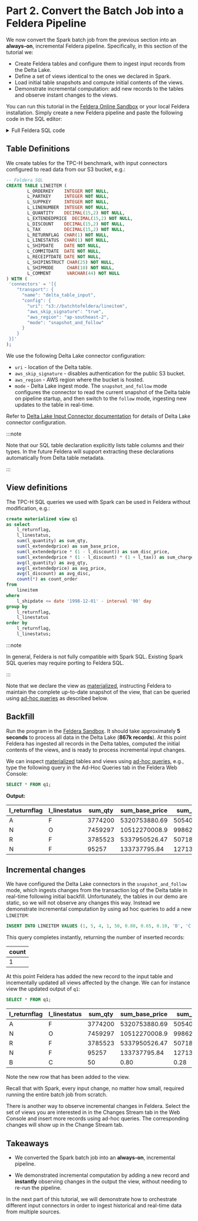 # Part 2. Convert the Batch Job into a Feldera Pipeline

We now convert the Spark batch job from the previous section into an
**always-on**, incremental Feldera pipeline.
Specifically, in this section of the tutorial we:

- Create Feldera tables and configure them to ingest input records from the Delta Lake.
- Define a set of views identical to the ones we declared in Spark.
- Load initial table snapshots and compute initial contents of the views.
- Demonstrate incremental computation: add new records to the tables and observe
  instant changes to the views.

You can run this tutorial in the [Feldera Online Sandbox](https://try.feldera.com)
or your local Feldera installation. Simply create a new Feldera pipeline and paste
the following code in the SQL editor:

<!-- TODO: INSERT CANNED DEMO LINK HERE -->

<details>
<summary> Full Feldera SQL code </summary>

```sql
CREATE TABLE LINEITEM (
        L_ORDERKEY    INTEGER NOT NULL,
        L_PARTKEY     INTEGER NOT NULL,
        L_SUPPKEY     INTEGER NOT NULL,
        L_LINENUMBER  INTEGER NOT NULL,
        L_QUANTITY    DECIMAL(15,2) NOT NULL,
        L_EXTENDEDPRICE  DECIMAL(15,2) NOT NULL,
        L_DISCOUNT    DECIMAL(15,2) NOT NULL,
        L_TAX         DECIMAL(15,2) NOT NULL,
        L_RETURNFLAG  CHAR(1) NOT NULL,
        L_LINESTATUS  CHAR(1) NOT NULL,
        L_SHIPDATE    DATE NOT NULL,
        L_COMMITDATE  DATE NOT NULL,
        L_RECEIPTDATE DATE NOT NULL,
        L_SHIPINSTRUCT CHAR(25) NOT NULL,
        L_SHIPMODE     CHAR(10) NOT NULL,
        L_COMMENT      VARCHAR(44) NOT NULL
) WITH (
 'connectors' = '[{
    "transport": {
      "name": "delta_table_input",
      "config": {
        "uri": "s3://batchtofeldera/lineitem",
        "aws_skip_signature": "true",
        "aws_region": "ap-southeast-2",
        "mode": "snapshot_and_follow"
      }
    }
 }]'
);

CREATE TABLE ORDERS  (
        O_ORDERKEY       INTEGER NOT NULL,
        O_CUSTKEY        INTEGER NOT NULL,
        O_ORDERSTATUS    CHAR(1) NOT NULL,
        O_TOTALPRICE     DECIMAL(15,2) NOT NULL,
        O_ORDERDATE      DATE NOT NULL,
        O_ORDERPRIORITY  CHAR(15) NOT NULL,
        O_CLERK          CHAR(15) NOT NULL,
        O_SHIPPRIORITY   INTEGER NOT NULL,
        O_COMMENT        VARCHAR(79) NOT NULL
) WITH (
 'connectors' = '[{
    "transport": {
      "name": "delta_table_input",
      "config": {
        "uri": "s3://batchtofeldera/orders",
        "aws_skip_signature": "true",
        "aws_region": "ap-southeast-2",
        "mode": "snapshot_and_follow"
      }
    }
 }]'
);

CREATE TABLE PART (
        P_PARTKEY     INTEGER NOT NULL,
        P_NAME        VARCHAR(55) NOT NULL,
        P_MFGR        CHAR(25) NOT NULL,
        P_BRAND       CHAR(10) NOT NULL,
        P_TYPE        VARCHAR(25) NOT NULL,
        P_SIZE        INTEGER NOT NULL,
        P_CONTAINER   CHAR(10) NOT NULL,
        P_RETAILPRICE DECIMAL(15,2) NOT NULL,
        P_COMMENT     VARCHAR(23) NOT NULL
) WITH (
 'connectors' = '[{
    "transport": {
      "name": "delta_table_input",
      "config": {
        "uri": "s3://batchtofeldera/part",
        "aws_skip_signature": "true",
        "aws_region": "ap-southeast-2",
        "mode": "snapshot_and_follow"
      }
    }
 }]'
);

CREATE TABLE CUSTOMER (
        C_CUSTKEY     INTEGER NOT NULL,
        C_NAME        VARCHAR(25) NOT NULL,
        C_ADDRESS     VARCHAR(40) NOT NULL,
        C_NATIONKEY   INTEGER NOT NULL,
        C_PHONE       CHAR(15) NOT NULL,
        C_ACCTBAL     DECIMAL(15,2)   NOT NULL,
        C_MKTSEGMENT  CHAR(10) NOT NULL,
        C_COMMENT     VARCHAR(117) NOT NULL
) WITH (
 'connectors' = '[{
    "transport": {
      "name": "delta_table_input",
      "config": {
        "uri": "s3://batchtofeldera/customer",
        "aws_skip_signature": "true",
        "aws_region": "ap-southeast-2",
        "mode": "snapshot_and_follow"
      }
    }
 }]'
);

CREATE TABLE SUPPLIER (
        S_SUPPKEY     INTEGER NOT NULL,
        S_NAME        CHAR(25) NOT NULL,
        S_ADDRESS     VARCHAR(40) NOT NULL,
        S_NATIONKEY   INTEGER NOT NULL,
        S_PHONE       CHAR(15) NOT NULL,
        S_ACCTBAL     DECIMAL(15,2) NOT NULL,
        S_COMMENT     VARCHAR(101) NOT NULL
) WITH (
 'connectors' = '[{
    "transport": {
      "name": "delta_table_input",
      "config": {
        "uri": "s3://batchtofeldera/supplier",
        "aws_skip_signature": "true",
        "aws_region": "ap-southeast-2",
        "mode": "snapshot_and_follow"
      }
    }
 }]'
);

CREATE TABLE PARTSUPP (
        PS_PARTKEY     INTEGER NOT NULL,
        PS_SUPPKEY     INTEGER NOT NULL,
        PS_AVAILQTY    INTEGER NOT NULL,
        PS_SUPPLYCOST  DECIMAL(15,2)  NOT NULL,
        PS_COMMENT     VARCHAR(199) NOT NULL
) WITH (
 'connectors' = '[{
    "transport": {
      "name": "delta_table_input",
      "config": {
        "uri": "s3://batchtofeldera/partsupp",
        "aws_skip_signature": "true",
        "aws_region": "ap-southeast-2",
        "mode": "snapshot_and_follow"
      }
    }
 }]'
);

CREATE TABLE NATION  (
        N_NATIONKEY  INTEGER NOT NULL,
        N_NAME       CHAR(25) NOT NULL,
        N_REGIONKEY  INTEGER NOT NULL,
        N_COMMENT    VARCHAR(152)
) WITH (
 'connectors' = '[{
    "transport": {
      "name": "delta_table_input",
      "config": {
        "uri": "s3://batchtofeldera/nation",
        "aws_skip_signature": "true",
        "aws_region": "ap-southeast-2",
        "mode": "snapshot_and_follow"
      }
    }
 }]'
);

CREATE TABLE REGION  (
        R_REGIONKEY  INTEGER NOT NULL,
        R_NAME       CHAR(25) NOT NULL,
        R_COMMENT    VARCHAR(152)
) WITH (
 'connectors' = '[{
    "transport": {
      "name": "delta_table_input",
      "config": {
        "uri": "s3://batchtofeldera/region",
        "aws_skip_signature": "true",
        "aws_region": "ap-southeast-2",
        "mode": "snapshot_and_follow"
      }
    }
 }]'
);

create materialized view q1
as select
	l_returnflag,
	l_linestatus,
	sum(l_quantity) as sum_qty,
	sum(l_extendedprice) as sum_base_price,
	sum(l_extendedprice * (1 - l_discount)) as sum_disc_price,
	sum(l_extendedprice * (1 - l_discount) * (1 + l_tax)) as sum_charge,
	avg(l_quantity) as avg_qty,
	avg(l_extendedprice) as avg_price,
	avg(l_discount) as avg_disc,
	count(*) as count_order
from
	lineitem
where
	l_shipdate <= date '1998-12-01' - interval '90' day
group by
	l_returnflag,
	l_linestatus
order by
	l_returnflag,
	l_linestatus;

create materialized view q2
as select
	s_acctbal,
	s_name,
	n_name,
	p_partkey,
	p_mfgr,
	s_address,
	s_phone,
	s_comment
from
	part,
	supplier,
	partsupp,
	nation,
	region
where
	p_partkey = ps_partkey
	and s_suppkey = ps_suppkey
	and p_size = 15
	and p_type like '%BRASS'
	and s_nationkey = n_nationkey
	and n_regionkey = r_regionkey
	and r_name = 'EUROPE'
	and ps_supplycost = (
		select
			min(ps_supplycost)
		from
			partsupp,
			supplier,
			nation,
			region
		where
			p_partkey = ps_partkey
			and s_suppkey = ps_suppkey
			and s_nationkey = n_nationkey
			and n_regionkey = r_regionkey
			and r_name = 'EUROPE'
	)
order by
	s_acctbal desc,
	n_name,
	s_name,
	p_partkey
limit 100;

create materialized view q3
as select
	l_orderkey,
	sum(l_extendedprice * (1 - l_discount)) as revenue,
	o_orderdate,
	o_shippriority
from
	customer,
	orders,
	lineitem
where
	c_mktsegment = 'BUILDING'
	and c_custkey = o_custkey
	and l_orderkey = o_orderkey
	and o_orderdate < date '1995-03-15'
	and l_shipdate > date '1995-03-15'
group by
	l_orderkey,
	o_orderdate,
	o_shippriority
order by
	revenue desc,
	o_orderdate
limit 10;

create materialized view q4
as select
	o_orderpriority,
	count(*) as order_count
from
	orders
where
	o_orderdate >= date '1993-07-01'
	and o_orderdate < date '1993-07-01' + interval '3' month
	and exists (
		select
			*
		from
			lineitem
		where
			l_orderkey = o_orderkey
			and l_commitdate < l_receiptdate
	)
group by
	o_orderpriority
order by
	o_orderpriority;

create materialized view q5
as select
	n_name,
	sum(l_extendedprice * (1 - l_discount)) as revenue
from
	customer,
	orders,
	lineitem,
	supplier,
	nation,
	region
where
	c_custkey = o_custkey
	and l_orderkey = o_orderkey
	and l_suppkey = s_suppkey
	and c_nationkey = s_nationkey
	and s_nationkey = n_nationkey
	and n_regionkey = r_regionkey
	and r_name = 'ASIA'
	and o_orderdate >= date '1994-01-01'
	and o_orderdate < date '1994-01-01' + interval '1' year
group by
	n_name
order by
	revenue desc;

create materialized view q6
as select
	sum(l_extendedprice * l_discount) as revenue
from
	lineitem
where
	l_shipdate >= date '1994-01-01'
	and l_shipdate < date '1994-01-01' + interval '1' year
	and l_discount between .06 - 0.01 and .06 + 0.01
	and l_quantity < 24;

create materialized view q7
as select
	supp_nation,
	cust_nation,
	l_year,
	sum(volume) as revenue
from
	(
		select
			n1.n_name as supp_nation,
			n2.n_name as cust_nation,
			year(l_shipdate) as l_year,
			l_extendedprice * (1 - l_discount) as volume
		from
			supplier,
			lineitem,
			orders,
			customer,
			nation n1,
			nation n2
		where
			s_suppkey = l_suppkey
			and o_orderkey = l_orderkey
			and c_custkey = o_custkey
			and s_nationkey = n1.n_nationkey
			and c_nationkey = n2.n_nationkey
			and (
				(n1.n_name = 'FRANCE' and n2.n_name = 'GERMANY')
				or (n1.n_name = 'GERMANY' and n2.n_name = 'FRANCE')
			)
			and l_shipdate between date '1995-01-01' and date '1996-12-31'
	) as shipping
group by
	supp_nation,
	cust_nation,
	l_year
order by
	supp_nation,
	cust_nation,
	l_year;


create materialized view q8
as select
	o_year,
	sum(case
		when nation = 'BRAZIL' then volume
		else 0
	end) / sum(volume) as mkt_share
from
	(
		select
			year(o_orderdate) as o_year,
			l_extendedprice * (1 - l_discount) as volume,
			n2.n_name as nation
		from
			part,
			supplier,
			lineitem,
			orders,
			customer,
			nation n1,
			nation n2,
			region
		where
			p_partkey = l_partkey
			and s_suppkey = l_suppkey
			and l_orderkey = o_orderkey
			and o_custkey = c_custkey
			and c_nationkey = n1.n_nationkey
			and n1.n_regionkey = r_regionkey
			and r_name = 'AMERICA'
			and s_nationkey = n2.n_nationkey
			and o_orderdate between date '1995-01-01' and date '1996-12-31'
			and p_type = 'ECONOMY ANODIZED STEEL'
	) as all_nations
group by
	o_year
order by
	o_year;

create materialized view q9
as select
	nation,
	o_year,
	sum(amount) as sum_profit
from
	(
		select
			n_name as nation,
			year(o_orderdate) as o_year,
			l_extendedprice * (1 - l_discount) - ps_supplycost * l_quantity as amount
		from
			part,
			supplier,
			lineitem,
			partsupp,
			orders,
			nation
		where
			s_suppkey = l_suppkey
			and ps_suppkey = l_suppkey
			and ps_partkey = l_partkey
			and p_partkey = l_partkey
			and o_orderkey = l_orderkey
			and s_nationkey = n_nationkey
			and p_name like '%green%'
	) as profit
group by
	nation,
	o_year
order by
	nation,
	o_year desc;


create materialized view q10
as select
	c_custkey,
	c_name,
	sum(l_extendedprice * (1 - l_discount)) as revenue,
	c_acctbal,
	n_name,
	c_address,
	c_phone,
	c_comment
from
	customer,
	orders,
	lineitem,
	nation
where
	c_custkey = o_custkey
	and l_orderkey = o_orderkey
	and o_orderdate >= date '1993-10-01'
	and o_orderdate < date '1993-10-01' + interval '3' month
	and l_returnflag = 'R'
	and c_nationkey = n_nationkey
group by
	c_custkey,
	c_name,
	c_acctbal,
	c_phone,
	n_name,
	c_address,
	c_comment
order by
	revenue desc
limit 20;
```
</details>


## Table Definitions

We create tables for the TPC-H benchmark, with input connectors configured to
read data from our S3 bucket, e.g.:

```sql
-- Feldera SQL
CREATE TABLE LINEITEM (
        L_ORDERKEY    INTEGER NOT NULL,
        L_PARTKEY     INTEGER NOT NULL,
        L_SUPPKEY     INTEGER NOT NULL,
        L_LINENUMBER  INTEGER NOT NULL,
        L_QUANTITY    DECIMAL(15,2) NOT NULL,
        L_EXTENDEDPRICE  DECIMAL(15,2) NOT NULL,
        L_DISCOUNT    DECIMAL(15,2) NOT NULL,
        L_TAX         DECIMAL(15,2) NOT NULL,
        L_RETURNFLAG  CHAR(1) NOT NULL,
        L_LINESTATUS  CHAR(1) NOT NULL,
        L_SHIPDATE    DATE NOT NULL,
        L_COMMITDATE  DATE NOT NULL,
        L_RECEIPTDATE DATE NOT NULL,
        L_SHIPINSTRUCT CHAR(25) NOT NULL,
        L_SHIPMODE     CHAR(10) NOT NULL,
        L_COMMENT      VARCHAR(44) NOT NULL
) WITH (
 'connectors' = '[{
    "transport": {
      "name": "delta_table_input",
      "config": {
        "uri": "s3://batchtofeldera/lineitem",
        "aws_skip_signature": "true",
        "aws_region": "ap-southeast-2",
        "mode": "snapshot_and_follow"
      }
    }
 }]'
);
```

We use the following Delta Lake connector configuration:

- `uri` - location of the Delta table.
- `aws_skip_signature` - disables authentication for the public S3 bucket.
- `aws_region` - AWS region where the bucket is hosted.
- `mode` - Delta Lake ingest mode. The `snapshot_and_follow` mode configures the
  connector to read the current snapshot of the Delta table on pipeline startup,
and then switch to the `follow` mode, ingesting new updates to the table in
real-time.

Refer to [Delta Lake Input Connector documentation](/connectors/sources/delta)
for details of Delta Lake connector configuration.

:::note

Note that our SQL table declaration explicitly lists table columns and their
types.  In the future Feldera will support extracting these declarations
automatically from Delta table metadata.

:::

## View definitions

The TPC-H SQL queries we used with Spark can be used in Feldera without
modification, e.g.:

```sql
create materialized view q1
as select
	l_returnflag,
	l_linestatus,
	sum(l_quantity) as sum_qty,
	sum(l_extendedprice) as sum_base_price,
	sum(l_extendedprice * (1 - l_discount)) as sum_disc_price,
	sum(l_extendedprice * (1 - l_discount) * (1 + l_tax)) as sum_charge,
	avg(l_quantity) as avg_qty,
	avg(l_extendedprice) as avg_price,
	avg(l_discount) as avg_disc,
	count(*) as count_order
from
	lineitem
where
	l_shipdate <= date '1998-12-01' - interval '90' day
group by
	l_returnflag,
	l_linestatus
order by
	l_returnflag,
	l_linestatus;
```

:::note

In general, Feldera is not fully compatible with Spark SQL. Existing Spark SQL queries
may require porting to Feldera SQL.

:::


Note that we declare the view as [materialized](/sql/materialized), instructing Feldera
to maintain the complete up-to-date snapshot of the view, that can be queried
using [ad-hoc queries](/sql/ad-hoc) as described below.


## Backfill

Run the program in the [Feldera Sandbox](https://try.feldera.com).  It should take
approximately **5 seconds** to process all data in the Delta Lake (**867k records**).
At this point Feldera has ingested all records in the Delta tables, computed the initial
contents of the views, and is ready to process incremental input changes.

We can inspect [materialized](https://docs.feldera.com/sql/materialized) tables
and views using [ad-hoc queries](/sql/ad-hoc), e.g., type the following query in the Ad-Hoc Queries
tab in the Feldera Web Console:

```sql
SELECT * FROM q1;
```

**Output:**

| l_returnflag | l_linestatus | sum_qty | sum_base_price | sum_disc_price | sum_charge      | avg_qty | avg_price | avg_disc | count_order |
|--------------|--------------|---------|----------------|----------------|-----------------|---------|-----------|----------|-------------|
| A            | F            | 3774200 | 5320753880.69  | 5054096266.682 | 5256751331.449  | 25.53   | 36002.12  | 0.05     | 147790      |
| N            | O            | 7459297 | 10512270008.9  | 9986238338.384 | 10385578376.585 | 25.54   | 36000.92  | 0.05     | 292000      |
| R            | F            | 3785523 | 5337950526.47  | 5071818532.942 | 5274405503.049  | 25.52   | 35994.02  | 0.04     | 148301      |
| N            | F            | 95257   | 133737795.84   | 127132372.651  | 132286291.229   | 25.3    | 35521.32  | 0.04     | 3765        |

## Incremental changes

We have configured the Delta Lake connectors in the `snapshot_and_follow` mode,
which ingests changes from the transaction log of the Delta table in real-time
following initial backfill. Unfortunately, the tables in our demo are static, so we
will not observe any changes this way. Instead we demonstrate incremental
computation by using ad hoc queries to add a new `LINEITEM`:

```sql
INSERT INTO LINEITEM VALUES (1, 5, 4, 1, 50, 0.80, 0.65, 0.10, 'B', 'C', '1998-09-01', '1998-09-01', '1998-09-01', 'DELIVER IN PERSON', 'TRUCK', 'new record insertion')
```

This query completes instantly, returning the number of inserted records:

| count |
|-------|
| 1     |

At this point Feldera has added the new record to the input table and incementally
updated all views affected by the change.  We can for instance view the updated output
of `q1`:

```sql
SELECT * FROM q1;
```

| l_returnflag | l_linestatus | sum_qty | sum_base_price | sum_disc_price | sum_charge      | avg_qty | avg_price | avg_disc | count_order |
|--------------|--------------|---------|----------------|----------------|-----------------|---------|-----------|----------|-------------|
| A            | F            | 3774200 | 5320753880.69  | 5054096266.682 | 5256751331.449  | 25.53   | 36002.12  | 0.05     | 147790      |
| N            | O            | 7459297 | 10512270008.9  | 9986238338.384 | 10385578376.585 | 25.54   | 36000.92  | 0.05     | 292000      |
| R            | F            | 3785523 | 5337950526.47  | 5071818532.942 | 5274405503.049  | 25.52   | 35994.02  | 0.04     | 148301      |
| N            | F            | 95257   | 133737795.84   | 127132372.651  | 132286291.229   | 25.3    | 35521.32  | 0.04     | 3765        |
| B            | C            | 50      | 0.80           | 0.28           | 0.308           | 50      | 0.80      | 0.65     | 1           |

Note the new row that has been added to the view.

Recall that with Spark, every input change, no matter how small, required running the
entire batch job from scratch.

There is another way to observe incremental changes in Feldera. Select the set of views
you are interested in in the Changes Stream tab in the Web Console and insert more records
using ad-hoc queries.  The corresponding changes will show up in the Change Stream tab.

## Takeaways

- We converted the Spark batch job into an **always-on**, incremental pipeline.

- We demonstrated incremental computation by adding a new record and **instantly**
  observing changes in the output the view, without needing to re-run the pipeline.

In the next part of this tutorial, we will demonstrate how to orchestrate different input
connectors in order to ingest historical and real-time data from multiple
sources.
